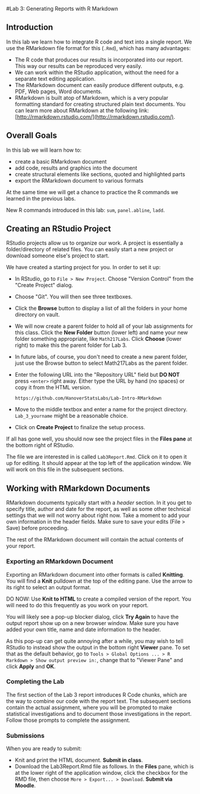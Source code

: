#Lab 3: Generating Reports with R Markdown

## Introduction

In this lab we learn how to integrate R code and text into a single report. We use the RMarkdown file format for this (`.Rmd`), which has many advantages:

- The R code that produces our results is incorporated into our report. This way our results can be reproduced very easily.
- We can work within the RStudio application, without the need for a separate text editing application.
- The RMarkdown document can easily produce different outputs, e.g. PDF, Web pages, Word documents.
- RMarkdown is built atop of Markdown, which is a very popular formatting standard for creating structured plain text documents. You can learn more about RMarkdown at the following link: [http://rmarkdown.rstudio.com/](http://rmarkdown.rstudio.com/).

## Overall Goals

In this lab we will learn how to:

- create a basic RMarkdown document
- add code, results and graphics into the document
- create structural elements like sections, quoted and highlighted parts
- export the RMarkdown document to various formats

At the same time we will get a chance to practice the R commands we learned in the previous labs.

New R commands introduced in this lab: `sum`, `panel.abline`, `ladd`.

## Creating an RStudio Project

RStudio projects allow us to organize our work. A project is essentially a folder/directory of related files. You can easily start a new project or download someone else's project to start.

We have created a starting project for you. In order to set it up:

- In RStudio, go to `File > New Project`. Choose "Version Control" from the "Create Project" dialog.
- Choose "Git".  You will then see three textboxes.
- Click the **Browse** button to display a list of all the folders in your home directory on vault.
- We will now create a parent folder to hold all of your lab assignments for this class. Click the **New Folder** button (lower left) and name your new folder something appropriate, like `Math217Labs`.  Click **Choose** (lower right) to make this the parent folder for Lab 3.
- In future labs, of course, you don't need to create a new parent folder, just use the Browse button to select Math217Labs as the parent folder.
- Enter the following URL into the "Repository URL" field but **DO NOT** press `<enter>` right away. Either type the URL by hand (no spaces) or copy it from the HTML version.

    ```
    https://github.com/HanoverStatsLabs/Lab-Intro-RMarkdown
    ```

- Move to the middle textbox and enter a name for the project directory. `Lab_3_yourname` might be a reasonable choice.
- Click on **Create Project** to finalize the setup process.

If all has gone well, you should now see the project files in the **Files pane** at the bottom right of RStudio.

The file we are interested in is called `Lab3Report.Rmd`. Click on it to open it up for editing. It should appear at the top left of the application window. We will work on this file in the subsequent sections.

## Working with RMarkdown Documents

RMarkdown documents typically start with a *header* section. In it you get to specify title, author and date for the report, as well as some other technical settings that we will not worry about right now. Take a moment to add your own information in the header fields. Make sure to save your edits (File > Save) before proceeding.

The rest of the RMarkdown document will contain the actual contents of your report.

### Exporting an RMarkdown Document

Exporting an RMarkdown document into other formats is called **Knitting**. You will find a **Knit** pulldown at the top of the editing pane. Use the arrow to its right to select an output format.

DO NOW: Use **Knit to HTML** to create a compiled version of the report. You will need to do this frequently as you work on your report.

You will likely see a pop-up blocker dialog, click **Try Again** to have the output report show up on a new browser window. Make sure you have added your own title, name and date information to the header.

As this pop-up can get quite annoying after a while, you may wish to tell RStudio to instead show the output in the bottom right **Viewer** pane. To set that as the default behavior, go to `Tools > Global Options ... > R Markdown > Show output preview in:`, change that to "Viewer Pane" and click **Apply** and **OK**.

### Completing the Lab

The first section of the Lab 3 report introduces R Code chunks, which are the way to combine our code with the report text. The subsequent sections contain the actual assignment, where you will be prompted to make statistical investigations and to document those investigations in the report. Follow those prompts to complete the assignment.

### Submissions

When you are ready to submit:

  - Knit and print the HTML document.  **Submit in class**.
  - Download the Lab3Report.Rmd file as follows.  In the **Files** pane, which is at the lower right of the application window, click the checkbox for the RMD file, then choose `More > Export... > Download`. **Submit via Moodle**.
